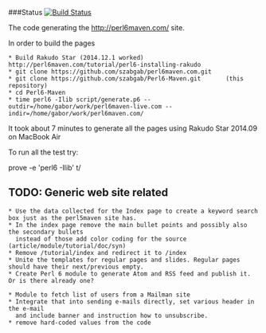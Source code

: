 ###Status
[![Build Status](https://travis-ci.org/szabgab/Perl6-Maven.png)](https://travis-ci.org/szabgab/Perl6-Maven)


The code generating the http://perl6maven.com/ site.

In order to build the pages

    * Build Rakudo Star (2014.12.1 worked)  http://perl6maven.com/tutorial/perl6-installing-rakudo
    * git clone https://github.com/szabgab/perl6maven.com.git
    * git clone https://github.com/szabgab/Perl6-Maven.git       (this repository)
    * cd Perl6-Maven
    * time perl6 -Ilib script/generate.p6 --outdir=/home/gabor/work/perl6maven-live.com --indir=/home/gabor/work/perl6maven.com/

It took about 7 minutes to generate all the pages using Rakudo Star 2014.09 on MacBook Air


To run all the test try:

prove -e 'perl6 -Ilib' t/


TODO: Generic web site related
-------------------------------

    * Use the data collected for the Index page to create a keyword search box just as the perl5maven site has.
    * In the index page remove the main bullet points and possibly also the secondary bullets
      instead of those add color coding for the source (article/module/tutorial/doc/syn)
    * Remove /tutorial/index and redirect it to /index
    * Unite the templates for regular pages and slides. Regular pages should have their next/previous empty.
    * Create Perl 6 module to generate Atom and RSS feed and publish it. Or is there already one?
    
    * Module to fetch list of users from a Mailman site
    * Integrate that into sending e-mails directly, set various header in the e-mail
      and include banner and instruction how to unsubscribe.
    * remove hard-coded values from the code

